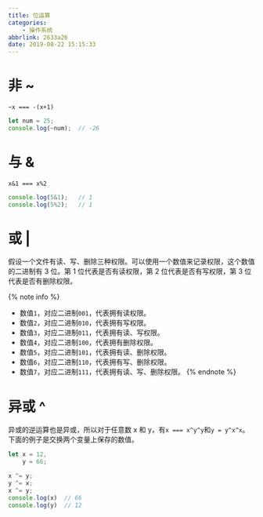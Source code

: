 ```yaml
---
title: 位运算
categories:
    - 操作系统
abbrlink: 2633a26
date: 2019-08-22 15:15:33
---
```


# 非 ~

`~x === -(x+1)`

```js
let num = 25;
console.log(~num);  // -26
```

# 与 &

`x&1 === x%2`

```js
console.log(5&1);   // 1
console.log(5%2);   // 1
```

# 或 |

假设一个文件有读、写、删除三种权限。可以使用一个数值来记录权限，这个数值的二进制有 3 位。第 1 位代表是否有读权限，第 2 位代表是否有写权限，第 3 位代表是否有删除权限。

{% note info %}
- 数值`1`，对应二进制`001`，代表拥有读权限。
- 数值`2`，对应二进制`010`，代表拥有写权限。
- 数值`3`，对应二进制`011`，代表拥有读、写权限。
- 数值`4`，对应二进制`100`，代表拥有删除权限。
- 数值`5`，对应二进制`101`，代表拥有读、删除权限。
- 数值`6`，对应二进制`110`，代表拥有写、删除权限。
- 数值`7`，对应二进制`111`，代表拥有读、写、删除权限。
{% endnote %}

# 异或 ^

异或的逆运算也是异或，所以对于任意数 x 和 y，有`x === x^y^y`和`y = y^x^x`。下面的例子是交换两个变量上保存的数值。

```js
let x = 12,
    y = 66;

x ^= y;
y ^= x;
x ^= y;
console.log(x)  // 66
console.log(y)  // 12
```
